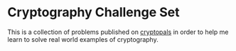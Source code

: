 # Cryptography Challenge Set

This is a collection of problems published on [cryptopals](https://cryptopals.com/) in order to help me learn to solve real world examples of cryptography.

